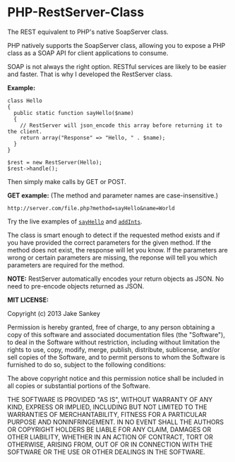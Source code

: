 PHP-RestServer-Class
====================

The REST equivalent to PHP's native SoapServer class.

PHP natively supports the SoapServer class, allowing you to expose a PHP class as a SOAP API 
for client applications to consume.

SOAP is not always the right option. RESTful services are likely to be easier and faster. That is why I developed
the RestServer class.


<b>Example:</b>

    class Hello
    {
      public static function sayHello($name)
      {
        // RestServer will json_encode this array before returning it to the client.
        return array("Response" => "Hello, " . $name);
      }
    }

    $rest = new RestServer(Hello);
    $rest->handle();


Then simply make calls by GET or POST.

<b>GET example:</b>
(The method and parameter names are case-insensitive.)

    http://server.com/file.php?method=sayHello&name=World
    
Try the live examples of <a href='http://jakesankey.com/projects/php/RestServer/example.php?method=sayHello&name=World' target='_blank'>`sayHello`</a> and <a href='http://jakesankey.com/projects/php/RestServer/example.php?method=addInts&n1=15&n2=10' target='_blank'>`addInts`</a>.

The class is smart enough to detect if the requested method exists and if you have provided 
the correct parameters for the given method. If the method does not exist, the response will let you know.
If the parameters are wrong or certain parameters are missing, the reponse will tell you which parameters are
required for the method.

<b>NOTE:</b>
RestServer automatically encodes your return objects as JSON. No need to pre-encode objects returned as JSON.

<b>MIT LICENSE:</b>

Copyright (c) 2013 Jake Sankey

Permission is hereby granted, free of charge, to any person obtaining
a copy of this software and associated documentation files (the
"Software"), to deal in the Software without restriction, including
without limitation the rights to use, copy, modify, merge, publish,
distribute, sublicense, and/or sell copies of the Software, and to
permit persons to whom the Software is furnished to do so, subject to
the following conditions:

The above copyright notice and this permission notice shall be
included in all copies or substantial portions of the Software.

THE SOFTWARE IS PROVIDED "AS IS", WITHOUT WARRANTY OF ANY KIND,
EXPRESS OR IMPLIED, INCLUDING BUT NOT LIMITED TO THE WARRANTIES OF
MERCHANTABILITY, FITNESS FOR A PARTICULAR PURPOSE AND
NONINFRINGEMENT. IN NO EVENT SHALL THE AUTHORS OR COPYRIGHT HOLDERS BE
LIABLE FOR ANY CLAIM, DAMAGES OR OTHER LIABILITY, WHETHER IN AN ACTION
OF CONTRACT, TORT OR OTHERWISE, ARISING FROM, OUT OF OR IN CONNECTION
WITH THE SOFTWARE OR THE USE OR OTHER DEALINGS IN THE SOFTWARE.
